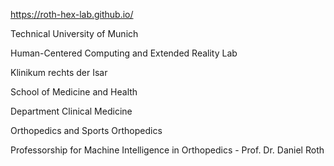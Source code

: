 https://roth-hex-lab.github.io/
 
 Technical University of Munich
 
 Human-Centered Computing and Extended Reality Lab

 Klinikum rechts der Isar
 
 School of Medicine and Health
 
 Department Clinical Medicine
 
 Orthopedics and Sports Orthopedics

 Professorship for Machine Intelligence in Orthopedics - Prof. Dr. Daniel Roth
